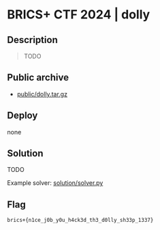 # BRICS+ CTF 2024 | dolly

## Description

> TODO

## Public archive

- [public/dolly.tar.gz](public/dolly.tar.gz)

## Deploy

none

## Solution

TODO

Example solver: [solution/solver.py](solution/solver.py)

## Flag

```
brics+{n1ce_j0b_y0u_h4ck3d_th3_d0lly_sh33p_1337}
```
